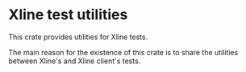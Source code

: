 # Xline test utilities

This crate provides utilities for Xline tests.

The main reason for the existence of this crate is to share the utilities between Xline's and Xline client's tests.
